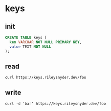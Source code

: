 # keys

## init

```sql
CREATE TABLE keys (
  key VARCHAR NOT NULL PRIMARY KEY,
  value TEXT NOT NULL 
);
```

## read

```
curl https://keys.rileysnyder.dev/foo
```

## write

```
curl -d 'bar' https://keys.rileysnyder.dev/foo
```
